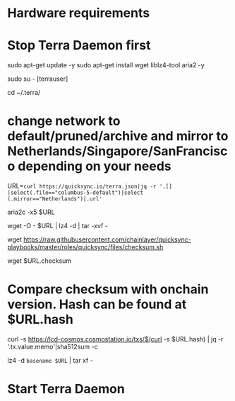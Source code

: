 # Hardware requirements



# Stop Terra Daemon first

sudo apt-get update -y
sudo apt-get install wget liblz4-tool aria2 -y

sudo su - [terrauser]

cd ~/.terra/

# change network to default/pruned/archive and mirror to Netherlands/Singapore/SanFrancisco depending on your needs

URL=`curl https://quicksync.io/terra.json|jq -r '.[] |select(.file=="columbus-5-default")|select (.mirror=="Netherlands")|.url'`

aria2c -x5 $URL

wget -O - $URL | lz4 -d | tar -xvf -

wget https://raw.githubusercontent.com/chainlayer/quicksync-playbooks/master/roles/quicksync/files/checksum.sh

wget $URL.checksum

# Compare checksum with onchain version. Hash can be found at $URL.hash


curl -s https://lcd-cosmos.cosmostation.io/txs/$(curl -s $URL.hash) | jq -r '.tx.value.memo'|sha512sum -c


lz4 -d `basename $URL` | tar xf -

# Start Terra Daemon
